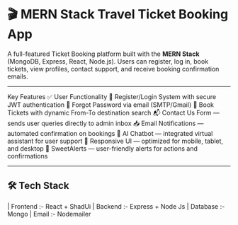 # 🎬 MERN Stack Travel Ticket Booking App

A full-featured Ticket Booking platform built with the **MERN Stack** (MongoDB, Express, React, Node.js). Users can register, log in, book tickets, view profiles, contact support, and receive booking confirmation emails.

---

 Key Features
✅ User Functionality
🔐 Register/Login System with secure JWT authentication
🔄 Forgot Password via email (SMTP/Gmail)
🧾 Book Tickets with dynamic From-To destination search
📬 Contact Us Form — sends user queries directly to admin inbox
📥 Email Notifications — automated confirmation on bookings
💬 AI Chatbot — integrated virtual assistant for user support
📱 Responsive UI — optimized for mobile, tablet, and desktop
🔔 SweetAlerts — user-friendly alerts for actions and confirmations

---

## 🛠️ Tech Stack

| Frontend :- React + ShadUi
| Backend :- Express + Node Js 
| Database :- Mongo
| Email :- Nodemailer





